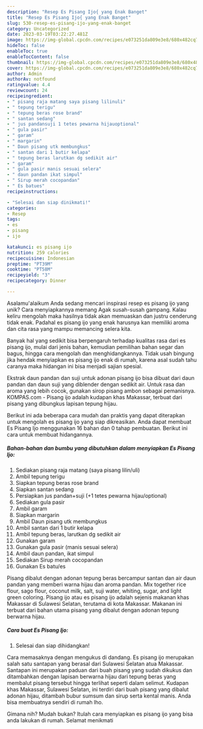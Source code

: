 ```yaml
---
description: "Resep Es Pisang Ijo{ yang Enak Banget"
title: "Resep Es Pisang Ijo{ yang Enak Banget"
slug: 530-resep-es-pisang-ijo-yang-enak-banget
category: Uncategorized
date: 2023-03-19T03:22:27.481Z
image: https://img-global.cpcdn.com/recipes/e073251da809e3e8/680x482cq70/es-pisang-ijo-foto-resep-utama.jpg
hideToc: false
enableToc: true
enableTocContent: false
thumbnail: https://img-global.cpcdn.com/recipes/e073251da809e3e8/680x482cq70/es-pisang-ijo-foto-resep-utama.jpg
cover: https://img-global.cpcdn.com/recipes/e073251da809e3e8/680x482cq70/es-pisang-ijo-foto-resep-utama.jpg
author: Admin
authorAv: notfound
ratingvalue: 4.4
reviewcount: 24
recipeingredient:
- " pisang raja matang saya pisang lilinuli"
- " tepung terigu"
- " tepung beras rose brand"
- " santan sedang"
- " jus pandansuji 1 tetes pewarna hijauoptional"
- " gula pasir"
- " garam"
- " margarin"
- " Daun pisang utk membungkus"
- " santan dari 1 butir kelapa"
- " tepung beras larutkan dg sedikit air"
- " garam"
- " gula pasir manis sesuai selera"
- " daun pandan ikat simpul"
- " Sirup merah cocopandan"
- " Es batues"
recipeinstructions:

- "Selesai dan siap dinikmati!"
categories:
- Resep
tags:
- es
- pisang
- ijo

katakunci: es pisang ijo 
nutrition: 259 calories
recipecuisine: Indonesian
preptime: "PT39M"
cooktime: "PT58M"
recipeyield: "3"
recipecategory: Dinner

---
```



Asalamu'alaikum Anda sedang mencari inspirasi resep es pisang ijo yang unik? Cara menyiapkannya memang Agak susah-susah gampang. Kalau keliru mengolah maka hasilnya tidak akan memuaskan dan justru cenderung tidak enak. Padahal es pisang ijo yang enak harusnya kan memiliki aroma dan cita rasa yang mampu memancing selera kita.


Banyak hal yang sedikit bisa berpengaruh terhadap kualitas rasa dari es pisang ijo, mulai dari jenis bahan, kemudian pemilihan bahan segar dan bagus, hingga cara mengolah dan menghidangkannya. Tidak usah bingung jika hendak menyiapkan es pisang ijo enak di rumah, karena asal sudah tahu caranya maka hidangan ini bisa menjadi sajian spesial.

Ekstrak daun pandan dan suji untuk adonan pisang ijo bisa dibuat dari daun pandan dan daun suji yang diblender dengan sedikit air. Untuk rasa dan aroma yang lebih cocok, gunakan sirop pisang ambon sebagai pemanisnya. KOMPAS.com - Pisang ijo adalah kudapan khas Makassar, terbuat dari pisang yang dibungkus lapisan tepung hijau.


Berikut ini ada beberapa cara mudah dan praktis yang dapat diterapkan untuk mengolah es pisang ijo yang siap dikreasikan. Anda dapat membuat Es Pisang Ijo menggunakan 16 bahan dan 0 tahap pembuatan. Berikut ini cara untuk membuat hidangannya.

<!--inarticleads1-->

##### Bahan-bahan dan bumbu yang dibutuhkan dalam menyiapkan Es Pisang Ijo:

1. Sediakan  pisang raja matang (saya pisang lilin/uli)
1. Ambil  tepung terigu
1. Siapkan  tepung beras rose brand
1. Siapkan  santan sedang
1. Persiapkan  jus pandan+suji (+1 tetes pewarna hijau/optional)
1. Sediakan  gula pasir
1. Ambil  garam
1. Siapkan  margarin
1. Ambil  Daun pisang utk membungkus
1. Ambil  santan dari 1 butir kelapa
1. Ambil  tepung beras, larutkan dg sedikit air
1. Gunakan  garam
1. Gunakan  gula pasir (manis sesuai selera)
1. Ambil  daun pandan, ikat simpul
1. Sediakan  Sirup merah cocopandan
1. Gunakan  Es batu/es


Pisang dibalut dengan adonan tepung beras bercampur santan dan air daun pandan yang memberi warna hijau dan aroma pandan. Mix together rice flour, sago flour, coconut milk, salt, suji water, whiting, sugar, and light green coloring. Pisang ijo atau es pisang ijo adalah sejenis makanan khas Makassar di Sulawesi Selatan, terutama di kota Makassar. Makanan ini terbuat dari bahan utama pisang yang dibalut dengan adonan tepung berwarna hijau. 

<!--inarticleads2-->

##### Cara buat Es Pisang Ijo:


1. Selesai dan siap dihidangkan!

Cara memasaknya dengan mengukus di dandang. Es pisang ijo merupakan salah satu santapan yang berasal dari Sulawesi Selatan atua Makassar. Santapan ini merupakan paduan dari buah pisang yang sudah dikukus dan ditambahkan dengan lapisan berwarna hijau dari tepung beras yang membalut pisang tersebut hingga terlihat seperti dalam selimut. Kudapan khas Makassar, Sulawesi Selatan, ini terdiri dari buah pisang yang dibalut adonan hijau, ditambah bubur sumsum dan sirup serta kental manis. Anda bisa membuatnya sendiri di rumah lho. 

Gimana nih? Mudah bukan? Itulah cara menyiapkan es pisang ijo yang bisa anda lakukan di rumah. Selamat menikmati
